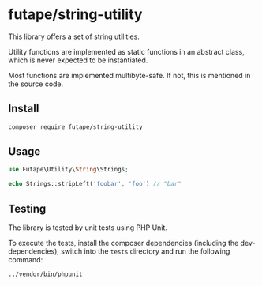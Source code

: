 # futape/string-utility

This library offers a set of string utilities.

Utility functions are implemented as static functions in an abstract class, which is never expected to be instantiated.

Most functions are implemented multibyte-safe. If not, this is mentioned in the source code.

## Install

```bash
composer require futape/string-utility
```

## Usage

```php
use Futape\Utility\String\Strings;

echo Strings::stripLeft('foobar', 'foo') // "bar"
```

## Testing

The library is tested by unit tests using PHP Unit.

To execute the tests, install the composer dependencies (including the dev-dependencies), switch into the `tests`
directory and run the following command:

```bash
../vendor/bin/phpunit
```
